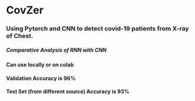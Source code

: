# CovZer
### Using Pytorch and CNN to detect covid-19 patients from X-ray of Chest.<br>
##### Comparative Analysis of RNN with CNN <br>
#### Can use locally or on colab<br>
#### Validation Accuracy is 96%<br>
#### Test Set (from different source) Accuracy is 93%<br>
